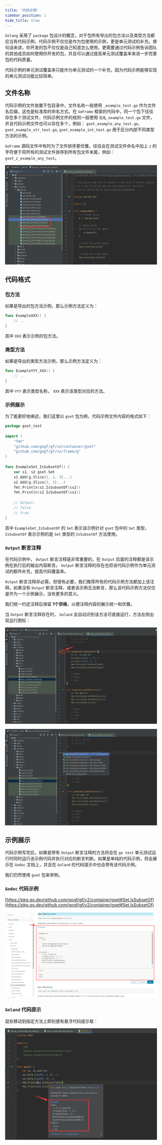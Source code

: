 ```yaml
---
title: '代码示例'
sidebar_position: 1
hide_title: true
---
```


`Golang` 采用了 `package` 包设计的概念，对于包所有导出的包方法以及类型方法都应当有代码示例，代码示例不仅仅是作为包使用的示例，更是单元测试的补充。换句话来讲，你开发的包不仅仅是自己知道怎么使用，更需要通过代码示例告诉团队的其他成员如何使用你开发的包，并且可以通过提高单元测试覆盖率来进一步完善包的代码质量。

代码示例的单元测试覆盖率只能作为单元测试的一个补充，因为代码示例能够实现的单元测试功能比较简单。

## 文件名称

代码示例的文件放置于包目录中，文件名称一般使用 `_example_test.go` 作为文件名后缀，这也是标准库的命名方式。在 `GoFrame` 框架的代码中，同一个包下往往存在多个测试文件，代码示例文件的规则一般使用 `包名_example_test.go` 文件，并且代码示例文件也可以存在多个，例如： `gset_example_any_test.go`, `gset_example_str_test.go`, `gset_example_int_test.go` 用于区分内部不同类型方法的示例。

`GoFrame` 源码文件中有时为了文件排序更优雅，往往会在测试文件命名中加上 `z` 的字符便于将所有的测试文件排序到所有包文件末尾，例如： `gset_z_example_any_test`。

![](/markdown/625a49d56a9b4ad856c17846abe1e087.png)

## 代码格式

### 包方法

如果是导出的包方法示例，那么示例方法定义为：

```go
func ExampleXXX() {
    // ...
}
```

其中 `XXX` 表示示例的包方法。

### 类型方法

如果是导出的类型方法示例，那么示例方法定义为：

```go
func ExampleYYY_XXX() {
    // ...
}
```

其中 `YYY` 表示类型名称， `XXX` 表示该类型对应的方法。

### 示例展示

为了能更好地阐述，我们这里以 `gset` 包为例，代码示例文件内容的格式如下：

```go
package gset_test

import (
    "fmt"
    "github.com/gogf/gf/v2/container/gset"
    "github.com/gogf/gf/v2/frame/g"
)

func ExampleSet_IsSubsetOf() {
    var s1, s2 gset.Set
    s1.Add(g.Slice{1, 2, 3}...)
    s2.Add(g.Slice{2, 3}...)
    fmt.Println(s1.IsSubsetOf(&s2))
    fmt.Println(s2.IsSubsetOf(&s1))

    // Output:
    // false
    // true
}
```

其中 `ExampleSet_IsSubsetOf` 的 `Set` 表示该示例针对 `gset` 包中的 `Set` 类型， `IsSubsetOf` 表示示例的是 `Set` 类型的 `IsSubsetOf` 方法使用。

### `Output` 断言注释

在代码示例中， `Output` 断言注释是非常重要的，在 `Output` 后面的注释都是该示例在执行后的输出内容断言。 `Output` 断言注释的存在也将该代码示例作为单元测试的额外补充，提高代码覆盖率。

`Output` 断言注释非必需，但很有必要，我们推荐所有的代码示例方法都加上该注释。如果没有 `Output` 断言注释，或者该示例无法断言，那么该代码示例方法仅仅是作为一个示例展示，没有更多的意义。

我们统一约定注释后保留 **1个空格**，以便注释内容的展示统一和优雅。

当 `Output` 断言注释存在时， `Goland` 会自动识别该方法可直接运行，方法左侧出现运行图标：

![](/markdown/d4443d6356b2f31b5fd52cbedce343c5.png)

![](/markdown/370d6c4ccaed356adb4e504436c09970.png)

## 示例展示

代码示例写完后，如果是带有 `Output` 断言注释的方法将会在 `go test` 单元测试运行时同时运行该示例代码并执行对应的断言判断。如果是单纯的代码示例，将会展示在 `Godoc` 文档上，并且在 `Goland` 的代码提示中也会带有该代码示例。

我们仍然使用 `gset` 包来举例。

### `Godoc` 代码示例

[https://pkg.go.dev/github.com/gogf/gf/v2/container/gset#Set.IsSubsetOf](https://pkg.go.dev/github.com/gogf/gf/v2/container/gset#Set.IsSubsetOf)

![](/markdown/78399867609042ebfc8876b0fcbbb995.png)

### `Goland` 代码提示

鼠标移动到指定方法上即刻便有悬浮代码提示框：

![](/markdown/1e02629dfd88077a50207229236627c8.png)